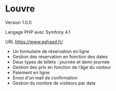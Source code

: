 # Louvre
Version
1.0.0

Langage
PHP avec Symfony 4.1

URL
https://www.aghaad.fr/

- Un formulaire de réservation en ligne 
- Gestion des réservation en fonction des dates  
- Deux types de billets : journée et demi-journée 
- Gestion des prix en fonction de l’âge du visiteur 
- Paiement en ligne 
- Envoi d’un mail de confirmation 
- Gestion du nombre de visiteurs par date 
 
 

